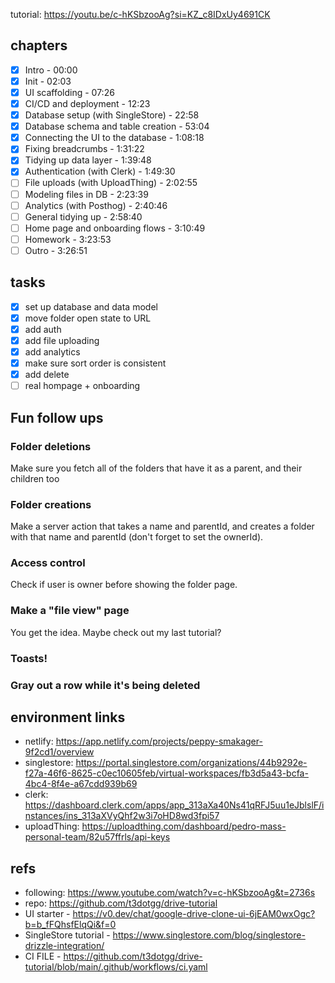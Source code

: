 tutorial: https://youtu.be/c-hKSbzooAg?si=KZ_c8IDxUy4691CK

## chapters

- [x] Intro - 00:00
- [x] Init - 02:03
- [x] UI scaffolding - 07:26
- [x] CI/CD and deployment - 12:23
- [x] Database setup (with SingleStore) - 22:58
- [x] Database schema and table creation - 53:04
- [x] Connecting the UI to the database - 1:08:18
- [x] Fixing breadcrumbs - 1:31:22
- [x] Tidying up data layer - 1:39:48
- [x] Authentication (with Clerk) - 1:49:30
- [ ] File uploads (with UploadThing) - 2:02:55
- [ ] Modeling files in DB - 2:23:39
- [ ] Analytics (with Posthog) - 2:40:46
- [ ] General tidying up - 2:58:40
- [ ] Home page and onboarding flows - 3:10:49
- [ ] Homework - 3:23:53
- [ ] Outro - 3:26:51

## tasks

- [x] set up database and data model
- [x] move folder open state to URL
- [x] add auth
- [x] add file uploading
- [x] add analytics
- [x] make sure sort order is consistent
- [x] add delete
- [ ] real hompage + onboarding

## Fun follow ups

### Folder deletions

Make sure you fetch all of the folders that have it as a parent, and their children too

### Folder creations

Make a server action that takes a name and parentId, and creates a folder with that name and parentId (don't forget to set the ownerId).

### Access control

Check if user is owner before showing the folder page.

### Make a "file view" page

You get the idea. Maybe check out my last tutorial?

### Toasts!

### Gray out a row while it's being deleted

## environment links

- netlify: https://app.netlify.com/projects/peppy-smakager-9f2cd1/overview
- singlestore: https://portal.singlestore.com/organizations/44b9292e-f27a-46f6-8625-c0ec10605feb/virtual-workspaces/fb3d5a43-bcfa-4bc4-8f4e-a67cdd939b69
- clerk: https://dashboard.clerk.com/apps/app_313aXa40Ns41qRFJ5uu1eJblslF/instances/ins_313aXVyQhf2w3i7oHD8wd3fpi57
- uploadThing: https://uploadthing.com/dashboard/pedro-mass-personal-team/82u57ffrls/api-keys

## refs

- following: https://www.youtube.com/watch?v=c-hKSbzooAg&t=2736s
- repo: https://github.com/t3dotgg/drive-tutorial
- UI starter - https://v0.dev/chat/google-drive-clone-ui-6jEAM0wxOgc?b=b_fFQhsfElqQi&f=0
- SingleStore tutorial - https://www.singlestore.com/blog/singlestore-drizzle-integration/
- CI FILE - https://github.com/t3dotgg/drive-tutorial/blob/main/.github/workflows/ci.yaml
